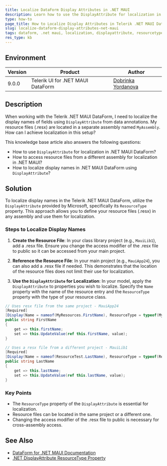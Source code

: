 ```yaml
---
title: Localize DataForm Display Attributes in .NET MAUI
description: Learn how to use the DisplayAttribute for localization in the Telerik .NET MAUI DataForm.
type: how-to
page_title: How to Localize Display Attributes in Telerik .NET MAUI DataForm
slug: localize-dataform-display-attributes-net-maui
tags: dataform, .net maui, localization, displayattribute, resourcetype
res_type: kb
---
```


## Environment

| Version | Product | Author | 
| --- | --- | ---- | 
| 9.0.0 | Telerik UI for .NET MAUI DataForm | [Dobrinka Yordanova](https://www.telerik.com/blogs/author/dobrinka-yordanova)| 

## Description

When working with the Telerik .NET MAUI DataForm, I need to localize the display names of fields using `DisplayAttribute` from data annotations. My resource files (.resx) are located in a separate assembly named `MyAssembly`. How can I achieve localization in this setup?

This knowledge base article also answers the following questions:
- How to use `DisplayAttribute` for localization in .NET MAUI DataForm?
- How to access resource files from a different assembly for localization in .NET MAUI?
- How to localize display names in .NET MAUI DataForm using `DisplayAttribute`?

## Solution

To localize display names in the Telerik .NET MAUI DataForm, utilize the `DisplayAttribute` provided by Microsoft, specifically its `ResourceType` property. This approach allows you to define your resource files (.resx) in any assembly and use them for localization.

### Steps to Localize Display Names

1. **Create the Resource File**: In your class library project (e.g., `MauiLib1`), add a .resx file. Ensure you change the access modifier of the .resx file to public so it can be accessed from your main project.

2. **Reference the Resource File**: In your main project (e.g., `MauiApp24`), you can also add a .resx file if needed. This demonstrates that the location of the resource files does not limit their use for localization.

3. **Use the `DisplayAttribute` for Localization**: In your model, apply the `DisplayAttribute` to properties you wish to localize. Specify the `Name` property with the name of the resource entry and the `ResourceType` property with the type of your resource class.

```csharp
// Uses resx file from the same project - MauiApp24
[Required]
[Display(Name = nameof(MyResources.FirstName), ResourceType = typeof(MyResources))]
public string FirstName
{
    get => this.firstName;
    set => this.UpdateValue(ref this.firstName, value);
}

// Uses a resx file from a different project - MauiLib1
[Required]
[Display(Name = nameof(ResourceTest.LastName), ResourceType = typeof(ResourceTest))]
public string LastName
{
    get => this.lastName;
    set => this.UpdateValue(ref this.lastName, value);
}
```

### Key Points
- The `ResourceType` property of the `DisplayAttribute` is essential for localization.
- Resource files can be located in the same project or a different one.
- Changing the access modifier of the .resx file to public is necessary for cross-assembly access.

## See Also

- [DataForm for .NET MAUI Documentation](https://docs.telerik.com/devtools/maui/controls/dataform/overview)
- [.NET DisplayAttribute ResourceType Property](https://learn.microsoft.com/en-us/dotnet/api/system.componentmodel.dataannotations.displayattribute.resourcetype?view=net-7.0#system-componentmodel-dataannotations-displayattribute-resourcetype)
